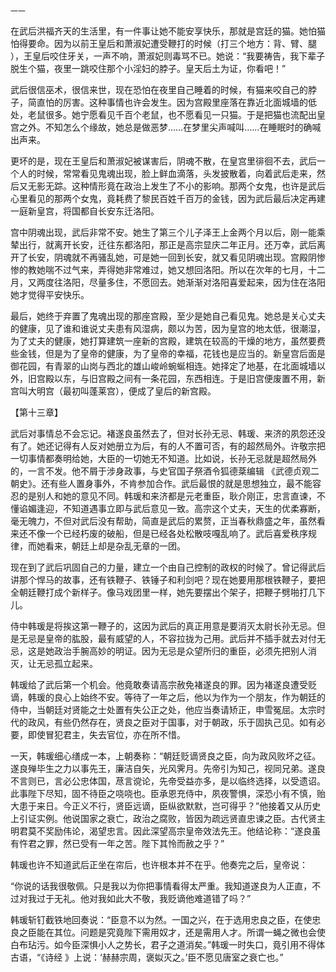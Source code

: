     一一 

   在武后洪福齐天的生活里，有一件事让她不能安享快乐，那就是宫廷的猫。她怕猫怕得要命。因为以前王皇后和萧淑妃遭受鞭打的时候（打三个地方：背、臂、腿 ），王皇后咬住牙关，一声不响，萧淑妃则毒骂不已。她说：“我要祷告，我下辈子脱生个猫，夜里一跳咬住那个小淫妇的脖子。皇天后土为证，你看吧！”

   武后很信巫术，很信来世，现在恐怕在夜里自己睡着的时候，有猫来咬自己的脖子，简直怕的厉害。这种事情也许会发生。因为宫殿里座落在靠近北面城墙的低处，老鼠很多。她宁愿看见千百个老鼠，也不愿看见一只猫。于是把猫也流配出皇宫之外。不知怎么个缘故，她总是做恶梦……在梦里尖声喊叫……在睡眠时的确喊出声来。

   更坏的是，现在王皇后和萧淑妃被谋害后，阴魂不散，在皇宫里徘徊不去，武后一个人的时候，常常看见鬼魂出现，脸上鲜血滴落，头发披散着，向着武后走来，然后又无影无踪。这种情形竟在政治上发生了不小的影响。那两个女鬼，也许是武后心里看见的那两个女鬼，竟耗费了黎民百姓千百万的金钱，因为武后最后决定再建一庭新皇宫，将国都自长安东迁洛阳。

   宫中阴魂出现，武后非常不安。她生了第三个儿子泽王上金两个月以后，刚一能乘辇出行，就离开长安，迁往东都洛阳，那正是高宗显庆二年正月。还万幸，武后离开了长安，阴魂就不再骚乱她，可是她一回到长安，就又看见阴魂出现。宫殿阴惨惨的教她喘不过气来，弄得她非常难过，她又想回洛阳。所以在次年的七月，十二月，又两度往洛阳，尽量多住，不愿回去。她渐渐对洛阳喜爱起来，因为住在洛阳她才觉得平安快乐。

   最后，她终于弃置了鬼魂出现的那座宫殿，至少是她自己看见鬼。她总是关心丈夫的健康，见了谁和谁说丈夫患有风湿病，颇以为苦，因为皇宫的地太低，很潮湿，为了丈夫的健康，她打算建筑一座新的宫殿，建筑在较高的干燥的地方，虽然要费些金钱，但是为了皇帝的健康，为了皇帝的幸福，花钱也是应当的。新皇宫后面是御花园，有青翠的山岗与西北的雄山峻岭蜿蜒相连。她择定了地基，在北面城墙以外，旧宫殿以东，与旧宫殿之间有一条花园，东西相连。于是旧宫便废置不用，新宫叫大明宫（最初叫蓬莱宫），便成了皇后的新宫殿。

   【第十三章】

   武后对事情总不会忘记。褚遂良虽然去了，但对长孙无忌、韩瑗、来济的夙怨还没有了。她还记得有人反对她册立为后，有的人不置可否，有的超然局外。许敬宗把一切事情都奏明给她，大臣的一切她无不知道。比如说，长孙无忌就是超然局外的，一言不发。他不屑于涉身政事，与史官国子祭酒令狐德棻编辑 《武德贞观二朝史》。还有些人置身事外，不肯参加合作。武后最恨的就是思想独立，最不能容忍的是别人和她的意见不同。韩瑗和来济都是元老重臣，耿介刚正，忠言直谏，不懂谄媚逢迎，不知道遇事立即与武后意见一致。高宗这个丈夫，天生的优柔寡断，毫无魄力，不但对武后没有帮助，简直是武后的累赘，正当春秋鼎盛之年，虽然看来还不像一个已经朽废的破船，但是已经各处松散吱嘎乱响了。武后喜爱秩序规律，而她看来，朝廷上却是杂乱无章的一团。

   现在到了武后巩固自己的力量，建立一个由自己控制的政权的时候了。曾记得武后讲那个悍马的故事，还有铁鞭子、铁锤子和利剑吧？现在她要用那根铁鞭子，要把全朝廷鞭打成个新样子。像马戏团里一样，她先要摆出个架子，把鞭子劈啪打几下儿。

   侍中韩瑗是将挨这第一鞭子的，这因为武后的真正用意是要消灭太尉长孙无忌。但是无忌是皇帝的肱股，最有威望的人，不容拉拢为己用。武后并不插手就去对付无忌，这是她政治手腕高妙的明证。因为无忌是众望所归的重臣，必须先把别人消灭，让无忌孤立起来。

   韩瑗给了武后第一个机会。他竟敢奏请高宗赦免褚遂良的罪。因为褚遂良遭受贬谪，韩瑗的良心上始终不安。等待了一年之后，他以为作为一个朋友，作为朝廷的侍中，当朝廷对贤能之士处置有失公正之处，他应当奏请矫正，申雪冤屈。太宗时代的政风，有些仍然存在，贤良之臣对于国事，对于朝政，乐于固执己见。如有必要，即使冒犯君主，失去官位，亦在所不惜。

   一天，韩瑗细心缮成一本，上朝奏称：“朝廷贬谪贤良之臣，向为政风败坏之征。遂良殚毕生之力以事先王，廉洁自矢，光风霁月。先帝引为知己，视同兄弟。遂良不言则已，言必公忠体国，荩言谠论，先帝受益亦多，是以临终选择，以受遗诏。此事陛下尽知，固不待臣之哓哓也。臣承恩充侍中，夙夜警惧，深恐小有不慎，贻大患于来日。今正义不行，贤臣远谪，臣纵欲默默，岂可得乎？”他接着又从历史上引证实例。他说国家之衰亡，政治之腐败，皆因为疏远贤直忠谏之臣。古代贤主明君莫不奖励伟论，渴望忠言。因此深望高宗皇帝效法先王。他结论称：“遂良虽有忤君之罪，然已受有一年之苦。陛下其怜而赦之乎？”

   韩瑗也许不知道武后正坐在帘后，也许根本并不在乎。他奏完之后，皇帝说：

   “你说的话我很敬佩。只是我以为你把事情看得太严重。我知道遂良为人正直，不过对我过于无礼。他对我如此大不敬，我贬谪他难道错了吗？”

   韩瑗斩钉截铁地回奏说：“臣意不以为然。一国之兴，在于选用忠良之臣，在使忠良之臣能在其位。问题是究竟陛下需用奴才，还是需用人才。所谓一蝇之微也会使白布玷污。如今臣深惧小人之势长，君子之道消矣。”韩瑗一时失口，竟引用不得体古语，“《诗经 》上说：‘赫赫宗周，褒姒灭之。’臣不愿见唐室之衰亡也。”

